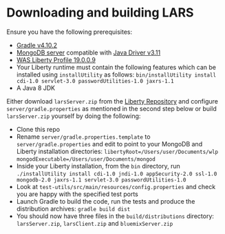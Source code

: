 # Downloading and building LARS

Ensure you have the following prerequisites:
* [Gradle v4.10.2](https://gradle.org/releases/)
* [MongoDB server](https://www.mongodb.com/download-center/community) compatible with [Java Driver v3.11](https://docs.mongodb.com/ecosystem/drivers/driver-compatibility-reference/#java-driver-compatibility)
* [WAS Liberty Profile 19.0.0.9](https://developer.ibm.com/wasdev/downloads/#asset/runtimes-wlp-kernel)
* Your Liberty runtime must contain the following features which can be installed using `installUtility` as follows: `bin/installUtility install cdi-1.0 servlet-3.0 passwordUtilities-1.0 jaxrs-1.1`
* A Java 8 JDK

Either download `larsServer.zip` from the [Liberty Repository](https://developer.ibm.com/wasdev/downloads/#asset/tools-Liberty_Asset_Repository_Service) and configure `server/gradle.properties` as mentioned in the second step below or build `larsServer.zip` yourself by doing the following:

* Clone this repo
* Rename `server/gradle.properties.template` to `server/gradle.properties` and edit to point to your MongoDB and Liberty installation directories:
```libertyRoot=/Users/user/Documents/wlp```
```mongodExecutable=/Users/user/Documents/mongod```
* Inside your Liberty installation, from the `bin` directory, run `./installUtility install cdi-1.0 jndi-1.0 appSecurity-2.0 ssl-1.0 mongodb-2.0 jaxrs-1.1 servlet-3.0 passwordUtilities-1.0`
* Look at `test-utils/src/main/resources/config.properties` and check you are happy with the specified test ports
* Launch Gradle to build the code, run the tests and produce the distribution archives: `gradle build dist`
* You should now have three files in the `build/distributions` directory: `larsServer.zip`, `larsClient.zip` and `bluemixServer.zip`
